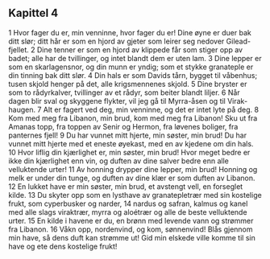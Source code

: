 ## Kapittel 4

1 Hvor fager du er, min venninne, hvor fager du er! Dine øyne er duer bak ditt slør; ditt hår er som en hjord av gjeter som leirer seg nedover Gilead-fjellet. 
2 Dine tenner er som en hjord av klippede får som stiger opp av badet; alle har de tvillinger, og intet blandt dem er uten lam. 
3 Dine lepper er som en skarlagensnor, og din munn er yndig; som et stykke granateple er din tinning bak ditt slør. 
4 Din hals er som Davids tårn, bygget til våbenhus; tusen skjold henger på det, alle krigsmennenes skjold.
5 Dine bryster er som to rådyrkalver, tvillinger av et rådyr, som beiter blandt liljer. 
6 Når dagen blir sval og skyggene flykter, vil jeg gå til Myrra-åsen og til Virak-haugen. 
7 Alt er fagert ved deg, min venninne, og det er intet lyte på deg. 
8 Kom med meg fra Libanon, min brud, kom med meg fra Libanon! Sku ut fra Amanas topp, fra toppen av Senir og Hermon, fra løvenes boliger, fra panternes fjell! 
9 Du har vunnet mitt hjerte, min søster, min brud! Du har vunnet mitt hjerte med et eneste øyekast, med en av kjedene om din hals. 
10 Hvor liflig din kjærlighet er, min søster, min brud! Hvor meget bedre er ikke din kjærlighet enn vin, og duften av dine salver bedre enn alle velluktende urter! 
11 Av honning drypper dine lepper, min brud! Honning og melk er under din tunge, og duften av dine klær er som duften av Libanon. 
12 En lukket have er min søster, min brud, et avstengt vell, en forseglet kilde. 
13 Du skyter opp som en lysthave av granatepletrær med sin kostelige frukt, som cyperbusker og narder, 
14 nardus og safran, kalmus og kanel med alle slags viraktrær, myrra og aloétrær og alle de beste velluktende urter. 
15 En kilde i havene er du, en brønn med levende vann og strømmer fra Libanon. 
16 Våkn opp, nordenvind, og kom, sønnenvind! Blås gjennom min have, så dens duft kan strømme ut! Gid min elskede ville komme til sin have og ete dens kostelige frukt!
